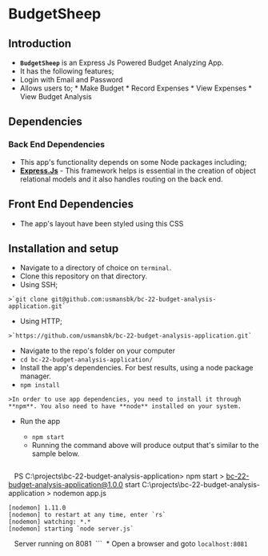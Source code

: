 # BudgetSheep

## Introduction
*  **`BudgetSheep`** is an Express Js Powered Budget Analyzing App.
*  It has the following features;
  *  Login with Email and Password
  *  Allows users to;
    *  Make Budget
    *  Record Expenses
    *  View Expenses
    *  View Budget Analysis

## Dependencies

### Back End Dependencies
*  This app's functionality depends on some Node packages including;
  *  **[Express.Js](https://www.expressjs.com/)** - This framework helps is essential in the creation of  object relational models and it also handles routing on the back end.

## Front End Dependencies
*  The app's layout have been styled using this CSS

## Installation and setup
*  Navigate to a directory of choice on `terminal`.
*  Clone this repository on that directory.
  *  Using SSH;

    >`git clone git@github.com:usmansbk/bc-22-budget-analysis-application.git`

  *  Using HTTP;

    >`https://github.com/usmansbk/bc-22-budget-analysis-application.git`

*  Navigate to the repo's folder on your computer
  *  `cd bc-22-budget-analysis-application/`
*  Install the app's dependencies. For best results, using a node package manager.
  *  `npm install`

    >In order to use app dependencies, you need to install it through **npm**. You also need to have **node** installed on your system.

* Run the app
  *  `npm start`
  *  Running the command above will produce output that's similar to the sample below.

  ```
    PS C:\projects\bc-22-budget-analysis-application> npm start
    > bc-22-budget-analysis-application@1.0.0 start C:\projects\bc-22-budget-analysis-application
    > nodemon app.js

    [nodemon] 1.11.0
    [nodemon] to restart at any time, enter `rs`
    [nodemon] watching: *.*
    [nodemon] starting `node server.js`
    Server running on 8081
  ```
  * Open a browser and goto `localhost:8081`
